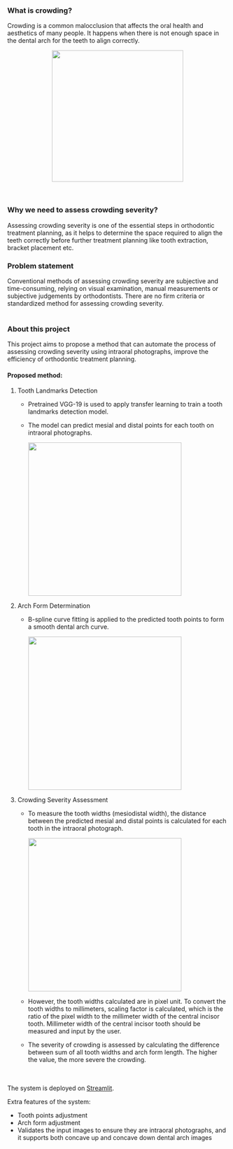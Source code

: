 ### What is crowding?
Crowding is a common malocclusion that affects the oral health and aesthetics of many people. It happens when there is not enough space in the dental arch for the teeth to align
correctly.

<p align = "center"><img src='https://github.com/richiephang/Crowding/assets/76896343/21b5ac49-3812-4162-8305-fd9d5ce4828b' width='300'></p>
<br>

### Why we need to assess crowding severity?
Assessing crowding severity is one of the essential steps in orthodontic treatment planning, as it helps to determine the space required to align the teeth correctly before further treatment planning like tooth extraction, bracket placement etc.

### Problem statement
Conventional methods of assessing crowding severity are subjective and time-consuming, relying on visual examination, manual measurements or subjective judgements by orthodontists. There are no firm criteria or standardized method for assessing crowding severity.
<br><br>
### About this project
This project aims to propose a method that can automate the process of assessing crowding severity using intraoral photographs, improve the efficiency of orthodontic treatment planning.

#### Proposed method:
1. Tooth Landmarks Detection
   * Pretrained VGG-19 is used to apply transfer learning to train a tooth landmarks detection model.
   * The model can predict mesial and distal points for each tooth on intraoral photographs.
     
     <img src='https://github.com/richiephang/Crowding/assets/76896343/5ea4d326-a9fb-407b-a408-fe3a69add1a9' width='350'>

      
2. Arch Form Determination
   * B-spline curve fitting is applied to the predicted tooth points to form a smooth dental arch curve.
     
     <img src='https://github.com/richiephang/Crowding/assets/76896343/640309fc-a4eb-4f92-8d3d-6e87bf9a9bf4' width='350'>

3. Crowding Severity Assessment
   * To measure the tooth widths (mesiodistal width), the distance between the predicted mesial and distal points is calculated for each tooth in the intraoral photograph.
     
     <img src='https://github.com/richiephang/Crowding/assets/76896343/2d9c3d82-e385-4259-8fcf-98426b3daf90' width='350'>
     
   * However, the tooth widths calculated are in pixel unit. To convert the tooth widths to millimeters, scaling factor is calculated, which is the ratio of the pixel width to the millimeter width of the central incisor tooth. Millimeter width of the central incisor tooth should be measured and input by the user.
   * The severity of crowding is assessed by calculating the difference between sum of all tooth widths and arch form length. The higher the value, the more severe the crowding.

<br><br>
The system is deployed on [Streamlit](https://richiephang-crowding.streamlit.app/).

Extra features of the system:
* Tooth points adjustment
* Arch form adjustment
* Validates the input images to ensure they are intraoral photographs, and it supports both concave up and concave down dental arch images


     
     
     
     

